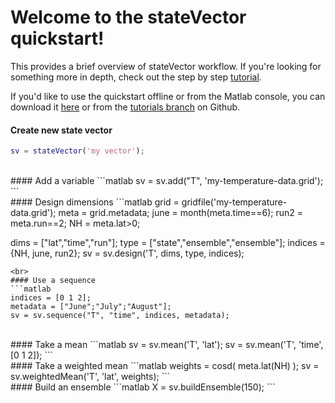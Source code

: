 
# Welcome to the stateVector quickstart!

This provides a brief overview of stateVector workflow. If you're looking for something more in depth, check out the step by step [tutorial](welcome).

If you'd like to use the quickstart offline or from the Matlab console, you can download it <a href="quickstart.m" download>here</a> or from the [tutorials branch](https://github.com/JonKing93/DASH/tree/Tutorials) on Github.


#### Create new state vector
```matlab
sv = stateVector('my vector');
```
<br>
#### Add a variable
```matlab
sv = sv.add("T", 'my-temperature-data.grid');
```
<br>
#### Design dimensions
```matlab
grid = gridfile('my-temperature-data.grid');
meta = grid.metadata;
june = month(meta.time==6);
run2 = meta.run==2;
NH = meta.lat>0;

dims = ["lat","time","run"];
type = ["state","ensemble","ensemble"];
indices = {NH, june, run2};
sv = sv.design('T', dims, type, indices);
```
<br>
#### Use a sequence
```matlab
indices = [0 1 2];
metadata = ["June";"July";"August"];
sv = sv.sequence("T", "time", indices, metadata);
```
<br>
#### Take a mean
```matlab
sv = sv.mean('T', 'lat');
sv = sv.mean('T', 'time', [0 1 2]);
```
<br>
#### Take a weighted mean
```matlab
weights = cosd( meta.lat(NH) );
sv = sv.weightedMean('T', 'lat', weights);
```
<br>
#### Build an ensemble
```matlab
X = sv.buildEnsemble(150);
```

